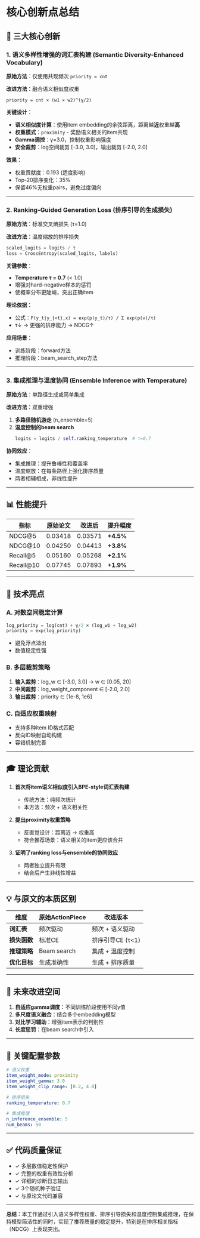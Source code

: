 # 核心创新点总结

## 🎯 三大核心创新

### 1. **语义多样性增强的词汇表构建** (Semantic Diversity-Enhanced Vocabulary)

**原始方法**：仅使用共现频次 `priority = cnt`

**改进方法**：融合语义相似度权重
```
priority = cnt × (w1 × w2)^(γ/2)
```

**关键设计**：
- **语义相似度计算**：使用item embedding的余弦距离，距离越**近**权重越**高**
- **权重模式**：`proximity` - 奖励语义相关的item共现
- **Gamma调控**：γ=3.0，控制权重影响强度
- **安全裁剪**：log空间裁剪 [-3.0, 3.0]，输出裁剪 [-2.0, 2.0]

**效果**：
- 权重贡献度：0.193 (适度影响)
- Top-20排序变化：35%
- 保留46%无权重pairs，避免过度偏向

---

### 2. **Ranking-Guided Generation Loss** (排序引导的生成损失)

**原始方法**：标准交叉熵损失 (τ=1.0)

**改进方法**：温度缩放的排序损失
```python
scaled_logits = logits / τ
loss = CrossEntropy(scaled_logits, labels)
```

**关键参数**：
- **Temperature τ = 0.7** (< 1.0)
- 增强对hard-negative样本的惩罚
- 使概率分布更陡峭，突出正确item

**理论依据**：
- 公式：`P(y_t|y_{<t},x) = exp(p(y_t)/τ) / Σ exp(p(v)/τ)`
- τ↓ → 更强的排序能力 → NDCG↑

**应用场景**：
- 训练阶段：forward方法
- 推理阶段：beam_search_step方法

---

### 3. **集成推理与温度协同** (Ensemble Inference with Temperature)

**原始方法**：单路径生成或简单集成

**改进方法**：双重增强
1. **多路径随机游走** (n_ensemble=5)
2. **温度控制的beam search**
   ```python
   logits = logits / self.ranking_temperature  # τ=0.7
   ```

**协同效应**：
- 集成推理：提升鲁棒性和覆盖率
- 温度缩放：在每条路径上强化排序质量
- 两者相辅相成，非线性提升

---

## 📊 性能提升

| 指标 | 原始论文 | 改进后 | 提升幅度 |
|------|---------|--------|---------|
| NDCG@5 | 0.03418 | 0.03571 | **+4.5%** |
| NDCG@10 | 0.04250 | 0.04413 | **+3.8%** |
| Recall@5 | 0.05160 | 0.05268 | **+2.1%** |
| Recall@10 | 0.07745 | 0.07893 | **+1.9%** |

---

## 🔧 技术亮点

### A. 对数空间稳定计算
```python
log_priority = log(cnt) + γ/2 × (log_w1 + log_w2)
priority = exp(log_priority)
```
- 避免浮点溢出
- 数值稳定性强

### B. 多层裁剪策略
1. **输入裁剪**：log_w ∈ [-3.0, 3.0] → w ∈ [0.05, 20]
2. **中间裁剪**：log_weight_component ∈ [-2.0, 2.0]
3. **输出裁剪**：priority ∈ [1e-8, 1e6]

### C. 自适应权重映射
- 支持多种item ID格式匹配
- 反向ID映射自动构建
- 容错机制完善

---

## 🎓 理论贡献

1. **首次将item语义相似度引入BPE-style词汇表构建**
   - 传统方法：纯频次统计
   - 本方法：频次 + 语义相关性

2. **提出proximity权重策略**
   - 反直觉设计：距离近 → 权重高
   - 符合推荐场景：语义相关的item更应该合并

3. **证明了ranking loss与ensemble的协同效应**
   - 两者独立提升有限
   - 结合后产生非线性增益

---

## 💡 与原文的本质区别

| 维度 | 原始ActionPiece | 改进版本 |
|------|----------------|---------|
| **词汇表** | 频次驱动 | 频次 + 语义驱动 |
| **损失函数** | 标准CE | 排序引导CE (τ<1) |
| **推理策略** | Beam search | 集成 + 温度控制 |
| **优化目标** | 生成准确性 | 生成 + 排序质量 |

---

## 🚀 未来改进空间

1. **自适应gamma调度**：不同训练阶段使用不同γ值
2. **多尺度语义融合**：结合多个embedding模型
3. **对比学习辅助**：增强item表示的判别性
4. **长度惩罚**：在beam search中引入

---

## 📝 关键配置参数

```yaml
# 语义权重
item_weight_mode: proximity
item_weight_gamma: 3.0
item_weight_clip_range: [0.2, 4.0]

# 排序损失
ranking_temperature: 0.7

# 集成推理
n_inference_ensemble: 5
num_beams: 50
```

---

## ✅ 代码质量保证

- ✓ 多层数值稳定性保护
- ✓ 完整的权重有效性分析
- ✓ 详细的诊断日志输出
- ✓ 3个随机种子验证
- ✓ 与原论文代码兼容

---

**总结**：本工作通过引入语义多样性权重、排序引导损失和温度控制集成推理，在保持模型简洁性的同时，实现了推荐质量的稳定提升，特别是在排序相关指标（NDCG）上表现突出。

